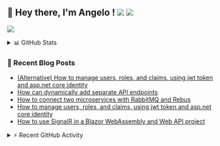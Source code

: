 ## 👋 Hey there, I'm Angelo ! ![](https://img.shields.io/badge/Intel-Core_i5_12th-0071C5?style=for-the-badge&logo=intel&logoColor=white) <a href="https://www.buymeacoffee.com/angelodotnet" target="_blank"><img src="https://img.shields.io/badge/Buy%20Me%20A%20Coffee-FFDD00.svg?style=for-the-badge&logo=Buy-Me-A-Coffee&logoColor=black"></a>

![](http://github-profile-summary-cards.vercel.app/api/cards/profile-details?username=angelodotnet&theme=darcula)

<details>
  <summary>📊 GitHub Stats</summary>

  ![](http://github-profile-summary-cards.vercel.app/api/cards/repos-per-language?username=angelodotnet&theme=dracula)
  ![](http://github-profile-summary-cards.vercel.app/api/cards/most-commit-language?username=angelodotnet&theme=dracula)
  ![](http://github-profile-summary-cards.vercel.app/api/cards/stats?username=angelodotnet&theme=dracula)
  ![](http://github-profile-summary-cards.vercel.app/api/cards/productive-time?username=angelodotnet&theme=dracula&utcOffset=8)
</details>

### 📝 Recent Blog Posts  
<!-- BLOG-POST-LIST:START -->
- [&lpar;Alternative&rpar; How to manage users, roles, and claims, using jwt token and asp.net core identity](https://dev.to/angelodotnet/alternative-how-to-manage-users-roles-and-claims-using-jwt-token-and-aspnet-core-identity-c0i)
- [How can dynamically add separate API endpoints](https://dev.to/angelodotnet/how-can-dynamically-add-separate-api-endpoints-4h56)
- [How to connect two microservices with RabbitMQ and Rebus](https://dev.to/angelodotnet/how-to-connect-two-microservices-with-rabbitmq-and-rebus-278)
- [How to manage users, roles, and claims, using jwt token and asp.net core identity](https://dev.to/angelodotnet/how-to-manage-roles-permissions-and-more-using-jwt-token-and-aspnet-core-identity-11k0)
- [How to use SignalR in a Blazor WebAssembly and Web API project](https://dev.to/angelodotnet/how-to-use-signalr-in-a-blazor-webassembly-and-web-api-project-27cp)
<!-- BLOG-POST-LIST:END -->

<details>
  <summary>⚡ Recent GitHub Activity</summary>

  <!--START_SECTION:activity-->
1. 💪 Opened PR [#45](https://github.com/AngeloDotNet/Packages.MinimalApi.Identity/pull/45) in [AngeloDotNet/Packages.MinimalApi.Identity](https://github.com/AngeloDotNet/Packages.MinimalApi.Identity)
2. 🎉 Merged PR [#161](https://github.com/AngeloDotNet/GSWCloudApp/pull/161) in [AngeloDotNet/GSWCloudApp](https://github.com/AngeloDotNet/GSWCloudApp)
3. 💪 Opened PR [#161](https://github.com/AngeloDotNet/GSWCloudApp/pull/161) in [AngeloDotNet/GSWCloudApp](https://github.com/AngeloDotNet/GSWCloudApp)
4. 🎉 Merged PR [#160](https://github.com/AngeloDotNet/GSWCloudApp/pull/160) in [AngeloDotNet/GSWCloudApp](https://github.com/AngeloDotNet/GSWCloudApp)
5. 💪 Opened PR [#160](https://github.com/AngeloDotNet/GSWCloudApp/pull/160) in [AngeloDotNet/GSWCloudApp](https://github.com/AngeloDotNet/GSWCloudApp)
<!--END_SECTION:activity-->
</details>
